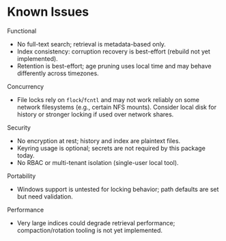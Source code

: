 # Known Issues

Functional

- No full-text search; retrieval is metadata-based only.
- Index consistency: corruption recovery is best-effort (rebuild not yet implemented).
- Retention is best-effort; age pruning uses local time and may behave differently across timezones.

Concurrency

- File locks rely on `flock`/`fcntl` and may not work reliably on some network filesystems (e.g., certain NFS mounts). Consider local disk for history or stronger locking if used over network shares.

Security

- No encryption at rest; history and index are plaintext files.
- Keyring usage is optional; secrets are not required by this package today.
- No RBAC or multi-tenant isolation (single-user local tool).

Portability

- Windows support is untested for locking behavior; path defaults are set but need validation.

Performance

- Very large indices could degrade retrieval performance; compaction/rotation tooling is not yet implemented.

